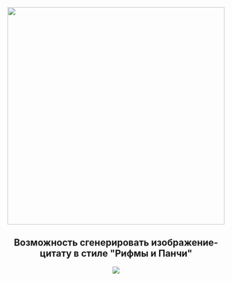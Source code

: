 <div id="header" align="center">
  <img src="https://sun9-2.userapi.com/impg/UWahVjvhs4xS-JLlXLsfNZDW6K0sKVwFPfclsw/WWbAo7CA2B8.jpg?size=1280x1280&quality=96&sign=1743fcc5400245a070c78f11f2d5e4ca&type=album" width="500"/>
  <h2>Возможность сгенерировать изображение-цитату в стиле "Рифмы и Панчи"</h2>
</div>
<div id="footer" align="center">
  <a href="https://maxhack1337.github.io/RhymesGen/">
  <img src="https://img.shields.io/badge/%D0%A1%D0%B3%D0%B5%D0%BD%D0%B5%D1%80%D0%B8%D1%80%D0%BE%D0%B2%D0%B0%D1%82%D1%8C%20%D0%BA%D0%B0%D1%80%D1%82%D0%B8%D0%BD%D0%BA%D1%83-%23ffea03?style=for-the-badge"/>
  </a>
</div>

